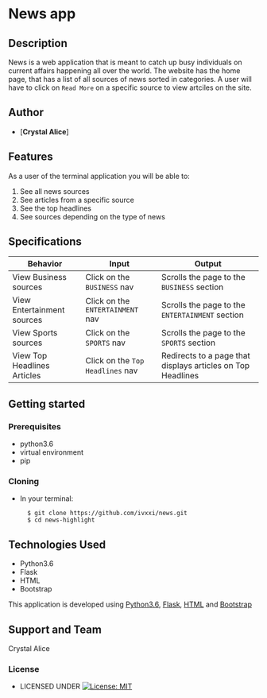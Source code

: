 # News app


## Description
News is a web application that is meant to catch up busy individuals on current affairs happening all over the world.
The website has the home page, that has a list of all sources of news sorted in categories.
A user will have to click on `Read More` on a specific source to view artciles on the site.



## Author

* [**Crystal Alice**]

## Features
As a user of the terminal application you will be able to:

1. See all news sources
2. See articles from a specific source
3. See the top headlines
4. See sources depending on the type of news

## Specifications
| Behavior            | Input                         | Output                        |
| ------------------- | ----------------------------- | ----------------------------- |
| View Business sources | Click on the `BUSINESS` nav | Scrolls the page to the `BUSINESS` section | View Technology sources | Click on the `TECHNOLOGY` nav | Scrolls the page to the `TECHNOLOGY` section |
| View Entertainment sources | Click on the `ENTERTAINMENT` nav | Scrolls the page to the `ENTERTAINMENT` section |
| View Sports sources | Click on the `SPORTS` nav | Scrolls the page to the `SPORTS` section | View Science sources | Click on the `SCIENCE` nav | Scrolls the page to the `SCIENCE` section | View Health sources | Click on the `HEALTH` nav | Scrolls the page to the `HEALTH` section |
| View Top Headlines Articles | Click on the `Top Headlines` nav | Redirects to a page that displays articles on Top Headlines |



## Getting started
### Prerequisites
* python3.6
* virtual environment
* pip


### Cloning
* In your terminal:

        $ git clone https://github.com/ivxxi/news.git
        $ cd news-highlight


## Technologies Used
* Python3.6
* Flask
* HTML
* Bootstrap

This application is developed using [Python3.6](https://www.python.org/doc/), [Flask](http://flask.palletsprojects.com/en/1.1.x/), [HTML](https://getbootstrap.com/) and [Bootstrap](https://getbootstrap.com/)


## Support and Team
Crystal Alice


### License

* LICENSED UNDER  [![License: MIT](https://img.shields.io/badge/License-MIT-yellow.svg)](license/MIT)
